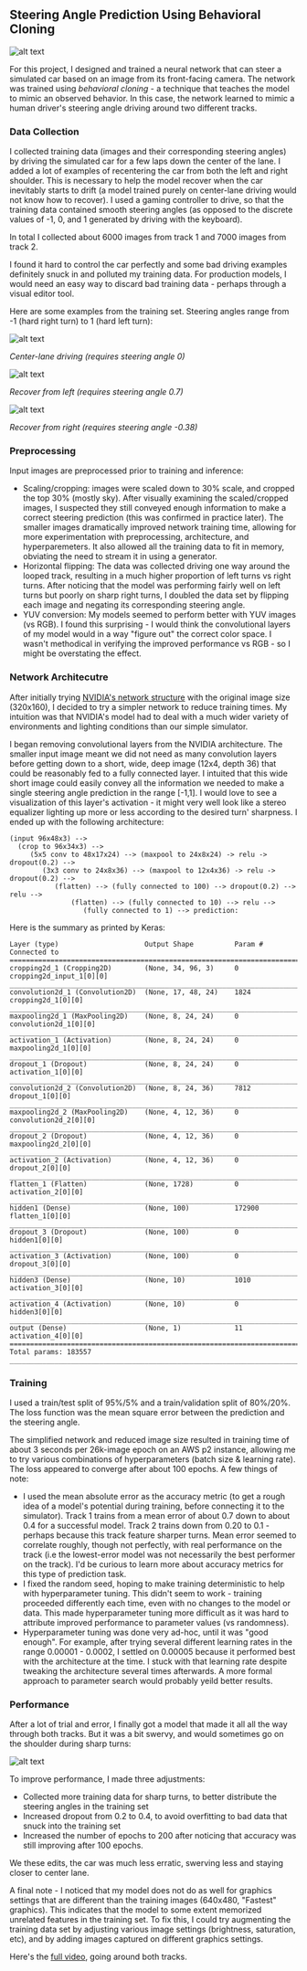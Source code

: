 ## Steering Angle Prediction Using Behavioral Cloning

![alt text](https://github.com/gilcarmel/behavioral/blob/master/sample_images/driving.gif "Drive!")

For this project, I designed and trained a neural network that can steer a simulated car based on an image from its front-facing camera. The network was trained using _behavioral cloning_ - a technique that teaches the model to mimic an observed behavior. In this case, the network learned to mimic a human driver's steering angle driving around two different tracks.

### Data Collection
I collected training data (images and their corresponding steering angles) by driving the simulated car for a few laps down the center of the lane. I added a lot of examples of recentering the car from both the left and right shoulder. This is necessary to help the model recover when the car inevitably starts to drift (a model trained purely on center-lane driving would not know how to recover).
I used a gaming controller to drive, so that the training data contained smooth steering angles (as opposed to the discrete values of -1, 0, and 1 generated by driving with the keyboard). 

In total I collected about 6000 images from track 1 and 7000 images from track 2.

I found it hard to control the car perfectly and some bad driving examples definitely snuck in and polluted my training data. For production models, I would need an easy way to discard bad training data - perhaps through a visual editor tool. 

Here are some examples from the training set. Steering angles range from -1 (hard right turn) to 1 (hard left turn):


![alt text](https://github.com/gilcarmel/behavioral/blob/master/sample_images/center_0.0.jpg "Center-lane driving (steering angle 0)")

_Center-lane driving (requires steering angle 0)_


![alt text](https://github.com/gilcarmel/behavioral/blob/master/sample_images/recover_left_0.70.jpg "Recover from left (steering angle 0.7)")

_Recover from left (requires steering angle 0.7)_

![alt text](https://github.com/gilcarmel/behavioral/blob/master/sample_images/recover_right_-0.38.jpg "Recover from right (steering angle -0.38)")

_Recover from right (requires steering angle -0.38)_


### Preprocessing

Input images are preprocessed prior to training and inference:
* Scaling/cropping: images were scaled down to 30% scale, and cropped the top 30% (mostly sky). After visually examining the scaled/cropped images, I suspected they still conveyed enough information to make a correct steering prediction (this was confirmed in practice later). The smaller images dramatically improved network training time, allowing for more experimentation with preprocessing, architecture, and hyperparemeters. It also allowed all the training data to fit in memory, obviating the need to stream it in using a generator.
* Horizontal flipping: The data was collected driving one way around the looped track, resulting in a much higher proportion of left turns vs right turns. After noticing that the model was performing fairly well on left turns but poorly on sharp right turns, I doubled the data set by flipping each image and negating its corresponding steering angle.
* YUV conversion: My models seemed to perform better with YUV images (vs RGB). I found this surprising - I would think the convolutional layers of my model would in a way "figure out" the correct color space. I wasn't methodical in verifying the improved performance vs RGB - so I might be overstating the effect.

### Network Architecutre
After initially trying [NVIDIA's network structure](http://images.nvidia.com/content/tegra/automotive/images/2016/solutions/pdf/end-to-end-dl-using-px.pdf) with the original image size (320x160), I decided to try a simpler network to reduce training times. My intuition was that NVIDIA's model had to deal with a much wider variety of environments and lighting conditions than our simple simulator.

I began removing convolutional layers from the NVIDIA architecture. The smaller input image meant we did not need as many convolution layers before getting down to a short, wide, deep image (12x4, depth 36) that could be reasonably fed to a fully connected layer. I intuited that this wide short image could easily convey all the information we needed to make a single steering angle prediction in the range [-1,1]. I would love to see a visualization of this layer's activation - it might very well look like a stereo equalizer lighting up more or less according to the desired turn' sharpness. I ended up with the following architecture:

    (input 96x48x3) -->
      (crop to 96x34x3) --> 
	     (5x5 conv to 48x17x24) --> (maxpool to 24x8x24) -> relu -> dropout(0.2) -->
            (3x3 conv to 24x8x36) --> (maxpool to 12x4x36) -> relu -> dropout(0.2) -->
               (flatten) --> (fully connected to 100) --> dropout(0.2) --> relu -->
    	           (flatten) --> (fully connected to 10) --> relu -->
    	              (fully connected to 1) --> prediction:

Here is the summary as printed by Keras:

    Layer (type)                     Output Shape          Param #     Connected to                     
    ====================================================================================================
    cropping2d_1 (Cropping2D)        (None, 34, 96, 3)     0           cropping2d_input_1[0][0]         
    ____________________________________________________________________________________________________
    convolution2d_1 (Convolution2D)  (None, 17, 48, 24)    1824        cropping2d_1[0][0]               
    ____________________________________________________________________________________________________
    maxpooling2d_1 (MaxPooling2D)    (None, 8, 24, 24)     0           convolution2d_1[0][0]            
    ____________________________________________________________________________________________________
    activation_1 (Activation)        (None, 8, 24, 24)     0           maxpooling2d_1[0][0]             
    ____________________________________________________________________________________________________
    dropout_1 (Dropout)              (None, 8, 24, 24)     0           activation_1[0][0]               
    ____________________________________________________________________________________________________
    convolution2d_2 (Convolution2D)  (None, 8, 24, 36)     7812        dropout_1[0][0]                  
    ____________________________________________________________________________________________________
    maxpooling2d_2 (MaxPooling2D)    (None, 4, 12, 36)     0           convolution2d_2[0][0]            
    ____________________________________________________________________________________________________
    dropout_2 (Dropout)              (None, 4, 12, 36)     0           maxpooling2d_2[0][0]             
    ____________________________________________________________________________________________________
    activation_2 (Activation)        (None, 4, 12, 36)     0           dropout_2[0][0]                  
    ____________________________________________________________________________________________________
    flatten_1 (Flatten)              (None, 1728)          0           activation_2[0][0]               
    ____________________________________________________________________________________________________
    hidden1 (Dense)                  (None, 100)           172900      flatten_1[0][0]                  
    ____________________________________________________________________________________________________
    dropout_3 (Dropout)              (None, 100)           0           hidden1[0][0]                    
    ____________________________________________________________________________________________________
    activation_3 (Activation)        (None, 100)           0           dropout_3[0][0]                  
    ____________________________________________________________________________________________________
    hidden3 (Dense)                  (None, 10)            1010        activation_3[0][0]               
    ____________________________________________________________________________________________________
    activation_4 (Activation)        (None, 10)            0           hidden3[0][0]                    
    ____________________________________________________________________________________________________
    output (Dense)                   (None, 1)             11          activation_4[0][0]               
    ====================================================================================================
    Total params: 183557
    ____________________________________________________________________________________________________


### Training
I used a train/test split of 95%/5% and a train/validation split of 80%/20%. The loss function was the mean square error between the prediction and the steering angle. 

The simplified network and reduced image size resulted in training time of about 3 seconds per 26k-image epoch on an AWS p2 instance, allowing me to try various combinations of hyperparameters (batch size & learning rate). The loss appeared to converge after about 100 epochs. A few things of note:
* I used the mean absolute error as the accuracy metric (to get a rough idea of a model's potential during training, before connecting it to the simulator). Track 1 trains from a mean error of about 0.7 down to about 0.4 for a successful model. Track 2 trains down from 0.20 to 0.1 - perhaps because this track feature sharper turns. Mean error seemed to correlate roughly, though not perfectly, with real performance on the track (i.e the lowest-error model was not necessarily the best performer on the track). I'd be curious to learn more about accuracy metrics for this type of prediction task. 
* I fixed the random seed, hoping to make training deterministic to help with hyperparameter tuning. This didn't seem to work - training proceeded differently each time, even with no changes to the model or data. This made hyperparameter tuning more difficult as it was hard to attribute improved performance to parameter values (vs randomness).
* Hyperparameter tuning was done very ad-hoc, until it was "good enough". For example, after trying several different learning rates in the range 0.00001 - 0.0002, I settled on 0.00005 because it performed best with the architecture at the time. I stuck with that learning rate despite tweaking the architecture several times afterwards. A more formal approach to parameter search would probably yeild better results. 

### Performance

After a lot of trial and error, I finally got a model that made it all all the way through both tracks. But it was a bit swervy, and would sometimes go on the shoulder during sharp turns:

![alt text](https://github.com/gilcarmel/behavioral/blob/master/sample_images/swerve.gif "Swerve!")

To improve performance, I made three adjustments:
* Collected more training data for sharp turns, to better distribute the steering angles in the training set 
* Increased dropout from 0.2 to 0.4, to avoid overfitting to bad data that snuck into the training set
* Increased the number of epochs to 200 after noticing that accuracy was still improving after 100 epochs.

We these edits, the car was much less erratic, swerving less and staying closer to center lane.

A final note - I noticed that my model does not do as well for graphics settings that are different than the training images (640x480, "Fastest" graphics). This indicates that the model to some extent memorized unrelated features in the training set. To fix this, I could try augmenting the training data set by adjusting various image settings (brightness, saturation, etc), and by adding images captured on different graphics settings.

Here's the [full video](https://youtu.be/BFMoccwHGjc), going around both tracks.


